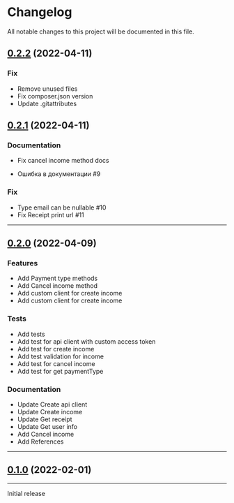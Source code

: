 <!--- BEGIN HEADER -->
# Changelog

All notable changes to this project will be documented in this file.
<!--- END HEADER -->

## [0.2.2](https://github.com/shoman4eg/moy-nalog/compare/v0.2.1...v0.2.2) (2022-04-11)
### Fix
* Remove unused files
* Fix composer.json version
* Update .gitattributes

## [0.2.1](https://github.com/shoman4eg/moy-nalog/compare/v0.2.0...v0.2.1) (2022-04-11)

### Documentation
* Fix cancel income method docs

* Ошибка в документации #9

### Fix
* Type email can be nullable #10
* Fix Receipt print url #11

---

## [0.2.0](https://github.com/shoman4eg/moy-nalog/compare/v0.1.0...v0.2.0) (2022-04-09)
### Features
* Add Payment type methods
* Add Cancel income method
* Add custom client for create income
* Add custom client for create income

### Tests
* Add tests
* Add test for api client with custom access token
* Add test for create income
* Add test validation for income
* Add test for cancel income
* Add test for get paymentType

### Documentation
* Update Create api client
* Update Create income
* Update Get receipt
* Update Get user info
* Add Cancel income
* Add References

---

## [0.1.0](https://github.com/shoman4eg/moy-nalog/compare/306901e41d3ae4d4a4913f6da9606213f9d9a11d...v0.1.0) (2022-02-01)

---
Initial release
